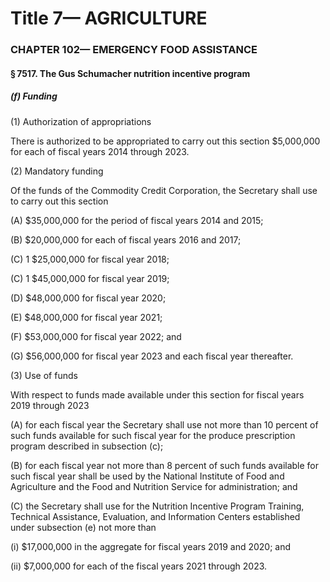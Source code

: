 
# Title 7— AGRICULTURE
### CHAPTER 102— EMERGENCY FOOD ASSISTANCE
#### § 7517. The Gus Schumacher nutrition incentive program
##### (f) Funding

(1) Authorization of appropriations

There is authorized to be appropriated to carry out this section $5,000,000 for each of fiscal years 2014 through 2023.

(2) Mandatory funding

Of the funds of the Commodity Credit Corporation, the Secretary shall use to carry out this section

(A) $35,000,000 for the period of fiscal years 2014 and 2015;

(B) $20,000,000 for each of fiscal years 2016 and 2017;

(C) 1 $25,000,000 for fiscal year 2018;

(C) 1 $45,000,000 for fiscal year 2019;

(D) $48,000,000 for fiscal year 2020;

(E) $48,000,000 for fiscal year 2021;

(F) $53,000,000 for fiscal year 2022; and

(G) $56,000,000 for fiscal year 2023 and each fiscal year thereafter.

(3) Use of funds

With respect to funds made available under this section for fiscal years 2019 through 2023

(A) for each fiscal year the Secretary shall use not more than 10 percent of such funds available for such fiscal year for the produce prescription program described in subsection (c);

(B) for each fiscal year not more than 8 percent of such funds available for such fiscal year shall be used by the National Institute of Food and Agriculture and the Food and Nutrition Service for administration; and

(C) the Secretary shall use for the Nutrition Incentive Program Training, Technical Assistance, Evaluation, and Information Centers established under subsection (e) not more than

(i) $17,000,000 in the aggregate for fiscal years 2019 and 2020; and

(ii) $7,000,000 for each of the fiscal years 2021 through 2023.
